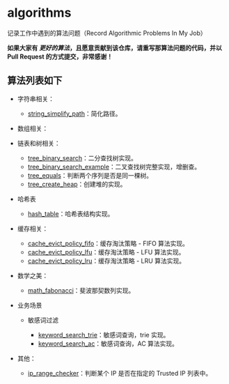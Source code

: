 # algorithms

记录工作中遇到的算法问题（Record Algorithmic Problems In My Job）

**如果大家有 *更好的算法*，且愿意贡献到该仓库，请重写那算法问题的代码，并以 Pull Request 的方式提交，非常感谢！**

## 算法列表如下

- 字符串相关：
  
  - [string_simplify_path](https://github.com/charleslxh/algorithms/blob/master/string_simplify_path.md)：简化路径。

- 数组相关：

- 链表和树相关：
  
  - [tree_binary_search](https://github.com/charleslxh/algorithms/blob/master/tree_binary_search.md)：二分查找树实现。
  - [tree_binary_search_example](https://github.com/charleslxh/algorithms/blob/master/tree_binary_search_example.md)：二叉查找树完整实现，增删查。
  - [tree_equals](https://github.com/charleslxh/algorithms/blob/master/tree_equals.md)：判断两个序列是否是同一棵树。
  - [tree_create_heap](https://github.com/charleslxh/algorithms/blob/master/tree_create_heap.md)：创建堆的实现。

- 哈希表

  - [hash_table](https://github.com/charleslxh/algorithms/blob/master/hash_table.md)：哈希表结构实现。

- 缓存相关：

  - [cache_evict_policy_fifo](https://github.com/charleslxh/algorithms/blob/master/cache_evict_policy_fifo.md)：缓存淘汰策略 - FIFO 算法实现。
  - [cache_evict_policy_lfu](https://github.com/charleslxh/algorithms/blob/master/cache_evict_policy_lfu.md)：缓存淘汰策略 - LFU 算法实现。
  - [cache_evict_policy_lru](https://github.com/charleslxh/algorithms/blob/master/cache_evict_policy_lru.md)：缓存淘汰策略 - LRU 算法实现。

- 数学之美：

  - [math_fabonacci](https://github.com/charleslxh/algorithms/blob/master/math_fabonacci.md)：斐波那契数列实现。

- 业务场景

  - 敏感词过滤
  
    - [keyword_search_trie](https://github.com/charleslxh/algorithms/blob/master/keyword_search_trie.md)：敏感词查询，trie 实现。
    - [keyword_search_ac](https://github.com/charleslxh/algorithms/blob/master/keyword_search_ac.md)：敏感词查询，AC 算法实现。

- 其他：

  - [ip_range_checker](https://github.com/charleslxh/algorithms/blob/master/ip_range_checker.md)：判断某个 IP 是否在指定的 Trusted IP 列表中。
